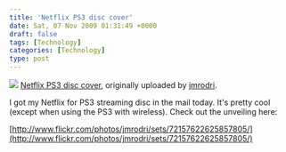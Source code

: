 ```yaml
---
title: 'Netflix PS3 disc cover'
date: Sat, 07 Nov 2009 01:31:49 +0000
draft: false
tags: [Technology]
categories: [Technology]
type: post
---
```


[![](http://farm3.static.flickr.com/2478/4080983286_819b2724e6.jpg)](http://www.flickr.com/photos/jmrodri/4080983286/ "photo sharing")
[Netflix PS3 disc cover](http://www.flickr.com/photos/jmrodri/4080983286/),
originally uploaded by [jmrodri](http://www.flickr.com/people/jmrodri/).

I got my Netflix for PS3 streaming disc in the mail today. It's pretty cool
(except when using the PS3 with wireless). Check out the unveiling here:

[http://www.flickr.com/photos/jmrodri/sets/72157622625857805/](http://www.flickr.com/photos/jmrodri/sets/72157622625857805/)
